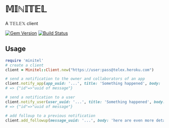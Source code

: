 # 𝕄𝕀ℕ𝕀𝕋𝔼𝕃
A 𝕋𝔼𝕃𝔼𝕏 client

[![Gem Version](https://badge.fury.io/rb/minitel.svg)](http://badge.fury.io/rb/minitel)
[![Build Status](https://travis-ci.org/heroku/minitel.svg?branch=master)](https://travis-ci.org/heroku/minitel)

## Usage

``` ruby
require 'minitel'
# create a client
client = Minitel::Client.new("https://user:pass@telex.heroku.com")

# send a notification to the owner and collaborators of an app
client.notify_app(app_uuid: '...', title: 'Something happened', body: 'here are the details')
# => {"id"=>"uuid of message"}

# send a notification to a user
client.notify_user(user_uuid: '...', title: 'Something happened', body: 'here are the details')
# => {"id"=>"uuid of message"}

# add folloup to a previous notification
client.add_followup(message_uuid: '...', body: 'here are even more details')
```
